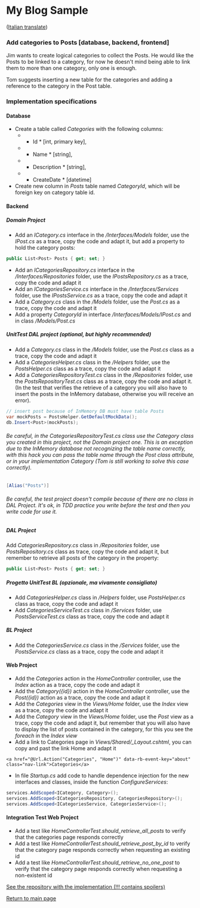 # My Blog Sample
([Italian translate](PostCategories_IT.md))  

### Add categories to Posts [database, backend, frontend]
Jim wants to create logical categories to collect the Posts. He would like the Posts to be linked to a category, for now he doesn't mind being able to link them to more than one category, only one is enough.  

Tom suggests inserting a new table for the categories and adding a reference to the category in the Post table.  

### Implementation specifications

#### Database
- Create a table called *Categories* with the following columns:  
     - * Id * [int, primary key],  
     - * Name * [string],  
     - * Description * [string],  
     - * CreateDate * [datetime]  
- Create new column in *Posts* table named *CategoryId*, which will be foreign key on category table id.  

#### Backend

##### Domain Project
- Add an *ICategory.cs* interface in the */Interfaces/Models* folder, use the *IPost.cs* as a trace, copy the code and adapt it, but add a property to hold the category posts:  
```csharp
public List<Post> Posts { get; set; }
```  
- Add an *ICategoriesRepository.cs* interface in the */Interfaces/Repositories* folder, use the *IPostsRepository.cs* as a trace, copy the code and adapt it  
- Add an *ICategoriesService.cs* interface in the */Interfaces/Services* folder, use the *IPostsService.cs* as a trace, copy the code and adapt it  
- Add a *Category.cs* class in the */Models* folder, use the *Post.cs* as a trace, copy the code and adapt it  
- Add a property *CategoryId* in interface */Interfaces/Models/IPost.cs* and in class */Models/Post.cs*  

##### UnitTest DAL project (optional, but highly recommended)
- Add a *Category.cs* class in the */Models* folder, use the *Post.cs* class as a trace, copy the code and adapt it  
- Add a *CategoriesHelper.cs* class in the */Helpers* folder, use the *PostsHelper.cs* class as a trace, copy the code and adapt it  
- Add a *CategoriesRepositoryTest.cs* class in the */Repositories* folder, use the *PostsRepositoryTest.cs* class as a trace, copy the code and adapt it. (In the test that verifies the retrieve of a category you will also have to insert the posts in the InMemory database, otherwise you will receive an error).  
```csharp
// insert post because of InMemory DB must have table Posts
var mockPosts = PostsHelper.GetDefaultMockData();
db.Insert<Post>(mockPosts);
```  

###### Be careful, in the *CategoriesRepositoryTest.cs* class use the *Category* class you created in this project, not the *Domain* project one. This is an exception due to the InMemory database not recognizing the table name correctly, with this *hack* you can pass the table name through the *Post* class attribute, or in your implementation *Category* (Tom is still working to solve this case correctly).
```csharp
[Alias("Posts")]
```

###### Be careful, the test project doesn't compile because of there are no class in DAL Project. It's ok, in TDD practice you write before the test and then you write code for use it.

##### DAL Project
 Add *CategoriesRepository.cs* class in */Repositories* folder, use *PostsRepository.cs* class as trace, copy the code and adapt it, but remember to retrieve all posts of the category in the property:  
```csharp
public List<Post> Posts { get; set; }
```   

##### Progetto UnitTest BL (opzionale, ma vivamente consigliato)
- Add *CategoriesHelper.cs* class in */Helpers* folder, use *PostsHelper.cs* class as trace, copy the code and adapt it  
- Add *CategoriesServiceTest.cs* class in */Services* folder, use *PostsServiceTest.cs* class as trace, copy the code and adapt it  

##### BL Project
- Add the *CategoriesService.cs* class in the */Services* folder, use the *PostsService.cs* class as a trace, copy the code and adapt it  

####  Web Project
- Add the *Categories* action in the *HomeController* controller, use the *Index* action as a trace, copy the code and adapt it  
- Add the *Category({id})* action in the *HomeController* controller, use the *Post({id})* action as a trace, copy the code and adapt it  
- Add the *Categories* view in the *Views/Home* folder, use the *Index* view as a trace, copy the code and adapt it  
- Add the *Category* view in the *Views/Home* folder, use the *Post* view as a trace, copy the code and adapt it, but remember that you will also have to display the list of posts contained in the category, for this you see the *foreach* in the *Index view*  
- Add a link to Categories page in *Views/Shared/_Layout.cshtml*, you can copy and past the link Home and adapt it  
```razor
<a href="@Url.Action("Categories", "Home")" data-rb-event-key="about" class="nav-link">Categories</a>
```  
- In file *Startup.cs* add code to handle dependence injection for the new interfaces and classes, inside the function *ConfigureServices*:  
```csharp
services.AddScoped<ICategory, Category>();
services.AddScoped<ICategoriesRepository, CategoriesRepository>();
services.AddScoped<ICategoriesService, CategoriesService>();
```  

#### Integration Test Web Project
- Add a test like *HomeControllerTest.should_retrieve_all_posts* to verify that the categories page responds correctly  
- Add a test like *HomeControllerTest.should_retrieve_post_by_id* to verify that the category page responds correctly when requesting an existing id  
- Add a test like *HomeControllerTest.should_retrieve_no_one_post* to verify that the category page responds correctly when requesting a non-existent id  

[See the repository with the implementation (!!! contains spoilers)](https://github.com/Magicianred/my-blog-sample/tree/pathFromV1toV2/step01/add-category-to-posts)  

[Return to main page](../README.md)  